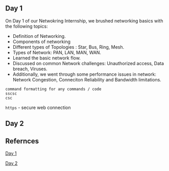 ## Day 1

On Day 1 of our Netwokring Internship, we brushed networking basics with the following topics:
- Definition of Networking.
- Components of networking
- Different types of Topologies : Star, Bus, Ring, Mesh.
- Types of Network: PAN, LAN, MAN, WAN.
- Learned the basic network flow.
- Discussed on common Network challenges: Unauthorized access, Data breach, Viruses.
- Additionally, we went through some performance issues in network: Network Congestion, Conneciton Reliability and Bandwidth limitations.


```
command formatting for any commands / code
sscsc
csc
```
`https` -  secure web connection

## Day 2

## Refernces
[Day 1](https://claude.ai/public/artifacts/e92959cb-3269-4546-b97d-e5dcd0aee458)

[Day 2](https://claude.ai/public/artifacts/f4b54e55-0e65-4185-8eb1-4ecbebbdf880)
